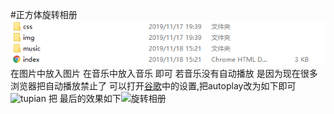 #正方体旋转相册
![tupian](https://github.com/hanlinbei/web/blob/master/markdown%E5%9B%BE%E7%89%87.png)
在图片中放入图片 在音乐中放入音乐 即可
若音乐没有自动播放 是因为现在很多浏览器把自动播放禁止了 可以打开[谷歌](chrome://flags/#autoplay-policy)中的设置,把autoplay改为如下即可
![tupian](E:/研究生/JavaCode/正方体旋转相册/googgle.PNG) 把
最后的效果如下![旋转相册](E:/研究生/JavaCode/正方体旋转相册/旋转相册效果.PNG)
